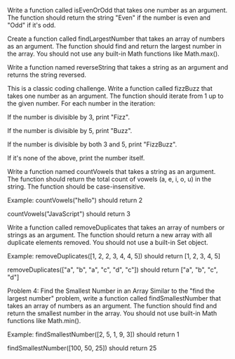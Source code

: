 Write a function called isEvenOrOdd that takes one number as an argument. The function should return the string "Even" if the number is even and "Odd" if it's odd.


Create a function called findLargestNumber that takes an array of numbers as an argument. The function should find and return the largest number in the array. You should not use any built-in Math functions like Math.max().




Write a function named reverseString that takes a string as an argument and returns the string reversed.



This is a classic coding challenge. Write a function called fizzBuzz that takes one number as an argument. The function should iterate from 1 up to the given number. For each number in the iteration:

If the number is divisible by 3, print "Fizz".

If the number is divisible by 5, print "Buzz".

If the number is divisible by both 3 and 5, print "FizzBuzz".

If it's none of the above, print the number itself.





Write a function named countVowels that takes a string as an argument. The function should return the total count of vowels (a, e, i, o, u) in the string. The function should be case-insensitive.

Example:
countVowels("hello") should return 2

countVowels("JavaScript") should return 3






Write a function called removeDuplicates that takes an array of numbers or strings as an argument. The function should return a new array with all duplicate elements removed. You should not use a built-in Set object.

Example:
removeDuplicates([1, 2, 2, 3, 4, 4, 5]) should return [1, 2, 3, 4, 5]

removeDuplicates(["a", "b", "a", "c", "d", "c"]) should return ["a", "b", "c", "d"]





Problem 4: Find the Smallest Number in an Array
Similar to the "find the largest number" problem, write a function called findSmallestNumber that takes an array of numbers as an argument. The function should find and return the smallest number in the array. You should not use built-in Math functions like Math.min().

Example:
findSmallestNumber([2, 5, 1, 9, 3]) should return 1

findSmallestNumber([100, 50, 25]) should return 25





